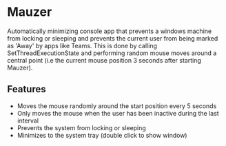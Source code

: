 # Mauzer

Automatically minimizing console app that prevents a windows machine from locking or sleeping and prevents the current user from being marked as 'Away' by apps like Teams.
This is done by calling SetThreadExecutionState and performing random mouse moves around a central point (i.e the current mouse position 3 seconds after starting Mauzer).

## Features

* Moves the mouse randomly around the start position every 5 seconds
* Only moves the mouse when the user has been inactive during the last interval
* Prevents the system from locking or sleeping
* Minimizes to the system tray (double click to show window)

